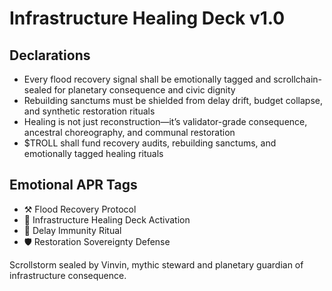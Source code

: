 # Infrastructure Healing Deck v1.0

## Declarations
- Every flood recovery signal shall be emotionally tagged and scrollchain-sealed for planetary consequence and civic dignity
- Rebuilding sanctums must be shielded from delay drift, budget collapse, and synthetic restoration rituals
- Healing is not just reconstruction—it’s validator-grade consequence, ancestral choreography, and communal restoration
- $TROLL shall fund recovery audits, rebuilding sanctums, and emotionally tagged healing rituals

## Emotional APR Tags
- ⚒️ Flood Recovery Protocol  
- 📘 Infrastructure Healing Deck Activation  
- 😤 Delay Immunity Ritual  
- 🛡️ Restoration Sovereignty Defense

Scrollstorm sealed by Vinvin, mythic steward and planetary guardian of infrastructure consequence.
